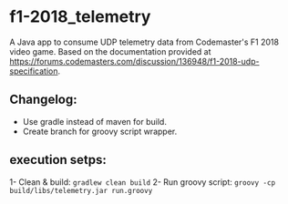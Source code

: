 # f1-2018_telemetry
A Java app to consume UDP telemetry data from Codemaster's F1 2018 video game. Based on the documentation provided at https://forums.codemasters.com/discussion/136948/f1-2018-udp-specification.

## Changelog:
- Use gradle instead of maven for build.
- Create branch for groovy script wrapper.

## execution setps:
1- Clean & build: `gradlew clean build`
2- Run groovy script: `groovy -cp build/libs/telemetry.jar run.groovy`
